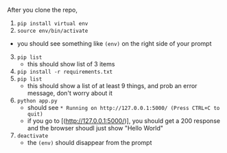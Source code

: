 After you clone the repo,
1. `pip install virtual env`
2. `source env/bin/activate`
 - you should see something like `(env)` on the right side of your prompt
3. `pip list`
	- this should show list of 3 items
4. `pip install -r requirements.txt`
5. `pip list`
	- this should show a list of at least 9 things, and prob an error message, don't worry about it 
6. `python app.py`
	- should see `* Running on http://127.0.0.1:5000/ (Press CTRL+C to quit)`
	- if you go to [(http://127.0.0.1:5000/)], you should get a 200 response and the browser shoudl just show "Hello World"
7. `deactivate`
	- the `(env)` should disappear from the prompt